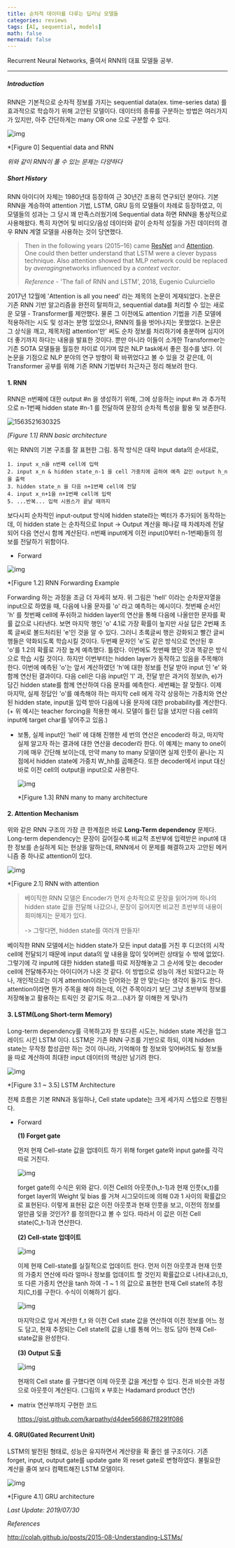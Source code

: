```yaml
---
title: 순차적 데이터를 다루는 딥러닝 모델들
categories: reviews
tags: [AI, sequential, models]
math: false
mermaid: false
---
```


Recurrent Neural Networks, 줄여서 RNN의 대표 모델들 공부.

***

##### Introduction

RNN은 기본적으로 순차적 정보를 가지는 sequential data(ex. time-series data) 를 효과적으로 학습하기 위해 고안된 모델이다. 데이터의 종류를 구분하는 방법은 여러가지가 있지만, 아주 간단하게는 many OR one 으로 구분할 수 있다. 

![img](https://i.imgur.com/Q8zv6TQ.png)

*[Figure 0] Sequential data and RNN

*위와 같이 RNN이 풀 수 있는 문제는 다양하다*



##### Short History

RNN 아이디어 자체는 1980년대 등장하여 근 30년간 조용히 연구되던 분야다. 기본 RNN을 계승하여 attention 기법, LSTM, GRU 등의 모델들이 차례로 등장하였고, 이 모델들의 성과는 그 당시 꽤 만족스러웠기에 Sequential data 하면 RNN을 통상적으로 사용해왔다. 특히 자연어 및 비디오/음성 데이터와 같이 순차적 성질을 가진 데이터의 경우 RNN 계열 모델을 사용하는 것이 당연했다. 

> Then in the following years (2015–16) came [ResNet](https://arxiv.org/abs/1512.03385?source=post_page---------------------------) and [Attention](https://arxiv.org/abs/1502.03044?source=post_page---------------------------). One could then better understand that LSTM were a clever bypass technique. Also attention showed that MLP network could be replaced by *averaging*networks influenced by a *context vector*.
>
> *Reference* - 'The fall of RNN and LSTM', 2018, Eugenio Culurciello

2017년 12월에 'Attention is all you need' 라는 제목의 논문이 게재되었다. 논문은 기존 RNN 기반 알고리즘을 완전히 탈피하고, sequential data를 처리할 수 있는 새로운 모델 - Transformer를 제안했다. 물론 그 이전에도 attention 기법을 기존 모델에 적용하려는 시도 및 성과는 분명 있었으나, RNN의 틀을 벗어나지는 못했었다. 논문은 그 상식을 깨고, 제목처럼 attention'만' 써도 순차 정보를 처리하기에 충분하며 심지어 더 좋기까지 하다는 내용을 발표한 것이다. 뿐만 아니라 이들이 소개한 Transformer는 기존 SOTA 모델들을 월등한 차이로 이기며 많은 NLP task에서 좋은 점수를 냈다. 이 논문을 기점으로 NLP 분야의 연구 방향이 확 바뀌었다고 볼 수 있을 것 같은데, 이 Transformer 공부를 위해 기존 RNN 기법부터 차근차근 정리 해보려 한다.




#### 1. RNN

RNN은 n번째에 대한 output #n 을 생성하기 위해, 그에 상응하는 input #n 과 추가적으로 n-1번째 hidden state #n-1 를 전달하여 문장의 순차적 특성을 활용 및 보존한다.

![1563521630325](https://miro.medium.com/max/700/1*NKhwsOYNUT5xU7Pyf6Znhg.png)

*[Figure 1.1] RNN basic architecture*

위는 RNN의 기본 구조를 잘 표현한 그림. 동작 방식은 대략 Input data의 순서대로,

```  
1. input x_n을 n번째 cell에 입력
2. input x_n & hidden state_n-1 을 cell 가중치에 곱하여 예측 값인 output h_n 을 출력
3. hidden state_n 을 다음 n+1번째 cell에 전달
4. input x_n+1을 n+1번째 cell에 입력
5. ...반복... 입력 시퀀스가 끝날 때까지
```

보다시피 순차적인 input-output 방식에 hidden state라는 벡터가 추가되어 동작하는데, 이 hidden state 는 순차적으로 Input -> Output 계산을 해나갈 때 차례차례 전달되어 다음 연산시 함께 계산된다. n번째 input에게 이전 input(0부터 n-1번째)들의 정보를 전달하기 위함이다. 

* Forward

![img](https://i.imgur.com/vrD0VO1.png)

*[Figure 1.2] RNN Forwarding Example

Forwarding 하는 과정을 조금 더 자세히 보자. 위 그림은 'hell' 이라는 순차문자열을 input으로 하였을 때, 다음에 나올 문자를 'o' 라고 예측하는 예시이다. 첫번째 순서인 'h' 를 첫번째 cell에 푸쉬하고 hidden layer의 연산을 통해 다음에 나올만한 문자를 확률 값으로 나타낸다. 보면 마지막 행인 'o' 4.1로 가장 확률이 높지만 사실 답은 2번째 초록 글씨로 볼드처리된 'e'인 것을 알 수 있다. 그러니 초록글씨 행은 강화되고 빨간 글씨 행들은 약화되도록 학습시킬 것이다. 두번째 문자인 'e'도 같은 방식으로 연산된 후 'o'를 1.2의 확률로 가장 높게 예측했다. 틀렸다. 이번에도 첫번째 했던 것과 똑같은 방식으로 학습 시킬 것이다. 하지만 이번부터는 hidden layer가 동작하고 있음을 주목해야 한다. 이번에 예측된 'o'는 앞서 계산하였던 'h'에 대한 정보를 전달 받아 input 인 'e' 와 함께 연산된 결과이다. 다음 cell은 다음 input인 'l' 과, 전달 받은 과거의 정보(h, e)가 담긴 hidden state를 함께 연산하여 다음 문자를 예측한다. 세번째는 잘 맞췄다. 이제 마지막, 실제 정답인 'o'를 예측해야 하는 마지막 cell 에게 각각 상응하는 가중치와 연산된 hidden state, input을 입력 받아 다음에 나올 문자에 대한 probability를 계산한다. (+ 위 예시는 teacher forcing을 적용한 예시. 모델이 틀린 답을 냈지만 다음 cell의 input에 target char를 넣어주고 있음.)

* 보통, 실제 input인 'hell' 에 대해 진행한 세 번의 연산은 encoder라 하고, 마지막 실제 알고자 하는 결과에 대한 연산을 decoder라 한다. 이 예제는 many to one이기에 매우 간단해 보이는데, 만약 many to many 모델이면 실제 인풋이 끝나는 지점에서 hidden state에 가중치 W_hh를 곱해준다. 또한 decoder에서 input 대신 바로 이전 cell의 output을 input으로 사용한다. 
  

  ![img](https://cdn-images-1.medium.com/freeze/max/1000/1*gkE61tq3u6KOI8TLmhd87A.jpeg?q=20)

  *[Figure 1.3] RNN many to many architecture

  

#### 2. Attention Mechanism

위와 같은 RNN 구조의 가장 큰 한계점은 바로 **Long-Term dependency** 문제다. Long-term dependency는 문장이 길어질수록 비교적 초반부에 입력받은 input에 대한 정보를 손실하게 되는 현상을 말하는데, RNN에서 이 문제를 해결하고자 고안된 메커니즘 중 하나로 attention이 있다.

![img](https://cdn-images-1.medium.com/freeze/max/1000/1*XSDr2OcMBYmnOf351KBRpg.jpeg?q=20)

*[Figure 2.1] RNN with attention

> 베이직한 RNN 모델은 Encoder가 먼저 순차적으로 문장을 읽어가며 하나의 hidden state 값을 전달해 나갔으나, 문장이 길어지면 비교전 초반부의 내용이 희미해지는 문제가 있다.
>
>  -> 그렇다면, hidden state를 여러개 만들자!

베이직한 RNN 모델에서는 hidden state가 모든 input data를 거친 후 디코더의 시작 cell에 전달되기 때문에 input data의 앞 내용을 많이 잊어버린 상태일 수 밖에 없었다. 그렇기에 각 input에 대한 hidden state를 따로 저장해놓고 그 순서에 맞는 decoder cell에 전달해주자는 아이디어가 나온 것 같다. 이 방법으로 성능이 개선 되었다고는 하나, 개인적으로는 이게 attention이라는 단어와는 잘 안 맞는다는 생각이 들기도 한다. attention이라면 뭔가 주목을 해야 하는데, 이건 주목이라기 보단 그냥 초반부의 정보를 저장해놓고 활용하는 트릭인 것 같기도 하고...(내가 잘 이해한 게 맞나?)



#### 3. LSTM(Long Short-term Memory)

Long-term dependency를 극복하고자 한 또다른 시도는, hidden state 계산을 업그레이드 시킨 LSTM 이다. LSTM은 기존 RNN 구조를 기반으로 하되, 이제 hidden state는 무작정 합성곱만 하는 것이 아니라, 기억해야 할 정보와 잊어버려도 될 정보들을 따로 계산하여 최대한 input 데이터의 핵심만 남기려 한다. 

![img](http://i.imgur.com/jKodJ1u.png)

*[Figure 3.1 ~ 3.5] LSTM Architecture

전체 흐름은 기본 RNN과 동일하나, Cell state update는 크게 세가지 스텝으로 진행된다. 

* Forward

  **(1) Forget gate**

  먼저 현재 Cell-state 값을 업데이트 하기 위해 forget gate와 input gate를 각각 따로 거친다. 

  

  ![img](http://colah.github.io/posts/2015-08-Understanding-LSTMs/img/LSTM3-focus-f.png)

  forget gate의 수식은 위와 같다. 이전 Cell의 아웃풋(h_t-1)과 현재 인풋(x_t)를 forget layer의 Weight 및 bias 를 거쳐 시그모이드에 의해 0과 1 사이의 확률값으로 표현된다. 이렇게 표현된 값은 이전 아웃풋과 현재 인풋을 보고, 이전의 정보를 얼만큼 잊을 것인가? 를 정의한다고 볼 수 있다. 따라서 이 값은 이전 Cell state(C_t-1)과 연산한다. 

  **(2) Cell-state 업데이트**

  ![img](http://colah.github.io/posts/2015-08-Understanding-LSTMs/img/LSTM3-focus-i.png)

  이제 현재 Cell-state를 실질적으로 업데이트 한다. 먼저 이전 아웃풋과 현재 인풋의 가중치 연산에 따라 얼마나 정보를 업데이트 할 것인지 확률값으로 나타내고(i_t), 또 다른 가중치 연산을 tanh 하여 -1 ~ 1 의 값으로 표현한 현재 Cell state의 추정치(C_t)를 구한다. 수식이 이해하기 쉽다.

  ![img](http://colah.github.io/posts/2015-08-Understanding-LSTMs/img/LSTM3-focus-C.png)

  마지막으로 앞서 계산한 f_t 와 이전 Cell state 값을 연산하여 이전 정보를 어느 정도 담고, 현재 추정되는 Cell state의 값을 i_t를 통해 어느 정도 담아 현재 Cell-state값을 완성한다.

  **(3) Output 도출**

  ![img](http://colah.github.io/posts/2015-08-Understanding-LSTMs/img/LSTM3-focus-o.png)

  현재의 Cell state 를 구했다면 이제 아웃풋 값을 계산할 수 있다. 전과 비슷한 과정으로 아웃풋이 계산된다. (그림의 x 부호는  Hadamard product 연산)
  
* matrix 연산부까지 구현한 코드
  
  https://gist.github.com/karpathy/d4dee566867f8291f086



#### 4. GRU(Gated Recurrent Unit)

LSTM의 발전된 형태로, 성능은 유지하면서 계산량을 확 줄인 셀 구조이다. 기존 forget, input, output gate를 update gate 와 reset gate로 변형하였다. 불필요한 계산을 줄여 보다 컴팩트해진 LSTM 모델이다.

![img](http://i.imgur.com/rehjrBZ.png)

*[Figure 4.1] GRU architecture



*Last Update: 2019/07/30*

*References* 

http://colah.github.io/posts/2015-08-Understanding-LSTMs/ 

